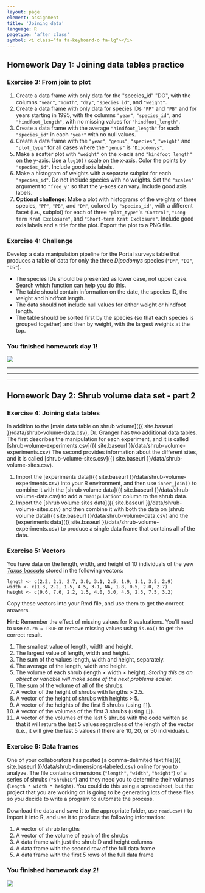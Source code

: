```yaml
---
layout: page
element: assignment
title: 'Joining data'
language: R
pagetype: 'after class'
symbol: <i class="fa fa-keyboard-o fa-lg"></i>
---
```


## Homework Day 1: Joining data tables practice

### Exercise 3: From join to plot
<!-- https://github.com/datacarpentry/semester-biology/blob/main/exercises/Portal-data-review-R.md -->
 1. Create a data frame with only data for the "species_id" "DO", with the columns `"year"`, `"month"`, `"day"`, `"species_id"`, and `"weight"`.
 2. Create a data frame with only data for species IDs `"PP"` and `"PB"` and for years starting in 1995, with the columns `"year"`, `"species_id"`, and `"hindfoot_length"`, with no missing values for `"hindfoot_length"`.
 3. Create a data frame with the average `"hindfoot_length"` for each `"species_id"` in each `"year"` with no null values.
 4. Create a data frame with the `"year"`, `"genus"`, `"species"`, `"weight"` and `"plot_type"` for all cases where the `"genus"` is `"Dipodomys"`.
 5. Make a scatter plot with `"weight"` on the x-axis and `"hindfoot_length"` on the y-axis. Use a `log10()` scale on the x-axis. Color the points by `"species_id"`. Include good axis labels.
 6. Make a histogram of weights with a separate subplot for each `"species_id"`. Do not include species with no weights. Set the `"scales"` argument to `"free_y"` so that the y-axes can vary. Include good axis labels.
 7. **Optional challenge**: Make a plot with histograms of the weights of three species, `"PP"`, `"PB"`, and `"DM"`, colored by `"species_id"`, with a different facet (i.e., subplot) for each of three `"plot_type"`'s `"Control"`, `"Long-term Krat Exclosure"`, and `"Short-term Krat Exclosure"`. Include good axis labels and a title for the plot. Export the plot to a PNG file.

### Exercise 4: Challenge
<!-- https://github.com/datacarpentry/semester-biology/blob/main/exercises/Portal-data-challenge-R.md -->

Develop a data manipulation pipeline for the Portal surveys table that produces a table of data for only the three _Dipodomys_ species (`"DM"`, `"DO"`, `"DS"`).
- The species IDs should be presented as lower case, not upper case. Search which function can help you do this.
- The table should contain information on the date, the species ID, the weight and hindfoot length.
- The data should not include null values for either weight or hindfoot length.
- The table should be sorted first by the species (so that each species is grouped together) and then by weight, with the largest weights at the top.

### You finished homework day 1!


![](https://upload.wikimedia.org/wikipedia/commons/1/1b/Merriam%27s_kangaroo_rat_%28Dipodomys_merriami%2C_F_Heteromyidae%29_%2811040259915%29.jpg)
<!-- ![](https://upload.wikimedia.org/wikipedia/commons/thumb/5/50/Kangaroo-rat.jpg/440px-Kangaroo-rat.jpg) -->
<!-- ![](https://upload.wikimedia.org/wikipedia/commons/9/98/Caloprymnus.jpg) -->
<!-- ![](https://www.biolib.cz/IMG/GAL/BIG/355962.jpg) -->
<!-- ![](https://miro.medium.com/max/800/0*yvXvL--ediuoJwzb.png) -->

---
---
---

## Homework Day 2: Shrub volume data set - part 2

### Exercise 4: Joining data tables

<!-- https://github.com/datacarpentry/semester-biology/blob/main/exercises/Dplyr-shrub-volume-join-R.md -->

In addition to the [main data table on shrub volume]({{ site.baseurl }}/data/shrub-volume-data.csv), Dr. Granger has two additional data tables.
The first describes the manipulation for each experiment, and it is called [shrub-volume-experiments.csv]({{ site.baseurl }}/data/shrub-volume-experiments.csv)
The second provides information about the different sites, and it is called [shrub-volume-sites.csv]({{ site.baseurl }}/data/shrub-volume-sites.csv).

1. Import the [experiments data]({{ site.baseurl }}/data/shrub-volume-experiments.csv) into your R environment, and then use `inner_join()` to combine it with the [shrub volume data]({{ site.baseurl }}/data/shrub-volume-data.csv) to add a `"manipulation"` column to the shrub data.
2. Import the [shrub volume sites data]({{ site.baseurl }}/data/shrub-volume-sites.csv) and then combine it with both the data on [shrub volume data]({{ site.baseurl }}/data/shrub-volume-data.csv) and the [experiments data]({{ site.baseurl }}/data/shrub-volume-experiments.csv) to produce a single data frame that contains all of the data.

### Exercise 5: Vectors
<!-- This exercise is a combination of the two following exercises: -->
<!-- https://github.com/datacarpentry/semester-biology/blob/main/exercises/Vectors-shrub-volume-vectors-R.md -->
<!-- https://github.com/datacarpentry/semester-biology/blob/main/exercises/Vectors-nulls-in-vectors-R.md -->

You have data on the length, width, and height of 10 individuals of the yew
[*Taxus baccata*](https://en.wikipedia.org/wiki/Taxus_baccata) stored in the
following vectors:

```
length <- c(2.2, 2.1, 2.7, 3.0, 3.1, 2.5, 1.9, 1.1, 3.5, 2.9)
width <- c(1.3, 2.2, 1.5, 4.5, 3.1, NA, 1.8, 0.5, 2.0, 2.7)
height <- c(9.6, 7.6, 2.2, 1.5, 4.0, 3.0, 4.5, 2.3, 7.5, 3.2)
```

Copy these vectors into your Rmd file, and use them to get the correct answers.

**Hint**: Remember the effect of missing values for R evaluations. You'll need to use `na.rm = TRUE` or remove missing values using `is.na()` to get the correct result.

1. The smallest value of length, width and height.
2. The largest value of length, width and height.
3. The sum of the values length, width and height, separately.
4. The average of the length, width and height.
5. The volume of each shrub (length × width × height).
   *Storing this as an object or variable will make some of the next problems easier*.
6. The sum of the volume of all of the shrubs.
7. A vector of the height of shrubs with lengths > 2.5.
8. A vector of the height of shrubs with heights > 5.
9. A vector of the heights of the first 5 shrubs (using `[]`).
10. A vector of the volumes of the first 3 shrubs (using `[]`).
11. A vector of the volumes of the last 5 shrubs with the code written so that it will return the last 5 values regardless of the length of the vector (i.e., it will give the last 5 values if there are 10, 20, or 50 individuals).


### Exercise 6: Data frames
<!-- https://github.com/datacarpentry/semester-biology/blob/main/exercises/Data-frames-shrub-volume-data-frame-R.md -->
One of your collaborators has posted [a comma-delimited text file]({{
site.baseurl }}/data/shrub-dimensions-labeled.csv) online for you to analyze.
The file contains dimensions (`"length"`, `"width"`,
`"height"`) of a series of shrubs (`"shrubID"`) and they need you to determine their volumes
(`length * width * height`). You could do this using a spreadsheet, but the
project that you are working on is going to be generating lots of these files so
you decide to write a program to automate the process.

Download the data and save it to the appropriate folder, use `read.csv()` to import it into R, and use it to produce the following information:

1. A vector of shrub lengths
2. A vector of the volume of each of the shrubs
3. A data frame with just the shrubID and height columns
4. A data frame with the second row of the full data frame
5. A data frame with the first 5 rows of the full data frame

### You finished homework day 2!

![](https://www.kew.org/sites/default/files/2019-02/Taxus-baccata.jpg)
